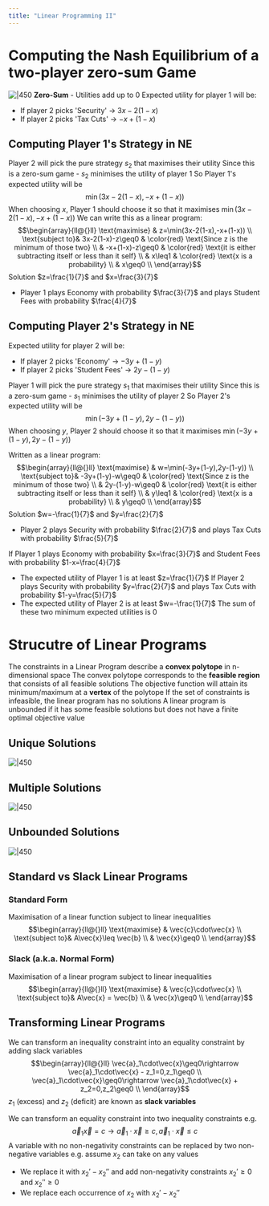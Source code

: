 ```yaml
---
title: "Linear Programming II"
---
```


# Computing the Nash Equilibrium of a two-player zero-sum Game
![|450](content/notes/Uni%20Content/Intelligent_Agents/Images/Pasted%20image%2020221122180841.png)
**Zero-Sum** - Utilities add up to 0
Expected utility for player 1 will be:
- If player 2 picks 'Security' -> $3x-2(1-x)$
- If player 2 picks 'Tax Cuts' -> $-x+(1-x)$

## Computing Player 1's Strategy in NE
Player 2 will pick the pure strategy $s_2$ that maximises their utility
Since this is a zero-sum game - $s_2$ minimises the utility of player 1
So Player 1's expected utility will be $$\min(3x-2(1-x),-x+(1-x))$$
When choosing $x$, Player 1 should choose it so that it maximises $\min(3x-2(1-x),-x+(1-x))$
We can write this as a linear program: $$\begin{array}{ll@{}ll}
\text{maximise}  & z=\min(3x-2(1-x),-x+(1-x)) \\
\text{subject to}& 3x-2(1-x)-z\geq0 & \color{red} \text{Since z is the minimum of those two} \\
                 & -x+(1-x)-z\geq0 & \color{red} \text{it is either subtracting itself or less than it self} \\
                 & x\leq1 & \color{red} \text{x is a probability} \\
                 & x\geq0 \\
\end{array}$$
Solution $z=\frac{1}{7}$ and $x=\frac{3}{7}$
- Player 1 plays Economy with probability $\frac{3}{7}$ and plays Student Fees with probability $\frac{4}{7}$

## Computing Player 2's Strategy in NE
Expected utility for player 2 will be:
- If player 2 picks 'Economy' -> $-3y+(1-y)$
- If player 2 picks 'Student Fees' -> $2y-(1-y)$

Player 1 will pick the pure strategy $s_1$ that maximises their utility
Since this is a zero-sum game - $s_1$ minimises the utility of player 2
So Player 2's expected utility will be $$\min(-3y+(1-y),2y-(1-y))$$When choosing $y$, Player 2 should choose it so that it maximises $\min(-3y+(1-y),2y-(1-y))$

Written as a linear program:
$$\begin{array}{ll@{}ll}
\text{maximise}  & w=\min(-3y+(1-y),2y-(1-y)) \\
\text{subject to}& -3y+(1-y)-w\geq0 & \color{red} \text{Since z is the minimum of those two} \\
                 & 2y-(1-y)-w\geq0 & \color{red} \text{it is either subtracting itself or less than it self} \\
                 & y\leq1 & \color{red} \text{x is a probability} \\
                 & y\geq0 \\
\end{array}$$
Solution $w=-\frac{1}{7}$ and $y=\frac{2}{7}$
- Player 2 plays Security with probability $\frac{2}{7}$ and plays Tax Cuts with probability $\frac{5}{7}$

If Player 1 plays Economy with probability $x=\frac{3}{7}$ and Student Fees with probability $1-x=\frac{4}{7}$
- The expected utility of Player 1 is at least $z=\frac{1}{7}$
If Player 2 plays Security with probability $y=\frac{2}{7}$ and plays Tax Cuts with probability $1-y=\frac{5}{7}$
- The expected utility of Player 2 is at least $w=-\frac{1}{7}$
The sum of these two minimum expected utilities is $0$

# Strucutre of Linear Programs
The constraints in a Linear Program describe a **convex polytope** in n-dimensional space
The convex polytope corresponds to the **feasible region** that consists of all feasible solutions
The objective function will attain its minimum/maximum at a **vertex** of the polytope
If the set of constraints is infeasible, the linear program has no solutions
A linear program is unbounded if it has some feasible solutions but does not have a finite optimal objective value

## Unique Solutions
![|450](content/notes/Uni%20Content/Intelligent_Agents/Images/Pasted%20image%2020221124142038.png)

## Multiple Solutions
![|450](content/notes/Uni%20Content/Intelligent_Agents/Images/Pasted%20image%2020221124142102.png)

## Unbounded Solutions
![|450](content/notes/Uni%20Content/Intelligent_Agents/Images/Pasted%20image%2020221124142125.png)

## Standard vs Slack Linear Programs
### Standard Form
Maximisation of a linear function subject to linear inequalities
$$\begin{array}{ll@{}ll}
\text{maximise}  & \vec{c}\cdot\vec{x} \\
\text{subject to}& A\vec{x}\leq \vec{b} \\
                 & \vec{x}\geq0 \\
\end{array}$$
### Slack (a.k.a. Normal Form)
Maximisation of a linear program subject to linear inequalities
$$\begin{array}{ll@{}ll}
\text{maximise}  & \vec{c}\cdot\vec{x} \\
\text{subject to}& A\vec{x} = \vec{b} \\
                 & \vec{x}\geq0 \\
\end{array}$$
## Transforming Linear Programs
We can transform an inequality constraint into an equality constraint by adding slack variables
$$\begin{array}{ll@{}ll}
\vec{a}_1\cdot\vec{x}\geq0\rightarrow \vec{a}_1\cdot\vec{x} - z_1=0,z_1\geq0 \\
\vec{a}_1\cdot\vec{x}\geq0\rightarrow \vec{a}_1\cdot\vec{x} + z_2=0,z_2\geq0 \\
\end{array}$$
$z_1$ (excess) and $z_2$ (deficit) are known as **slack variables**

We can transform an equality constraint into two inequality constraints e.g. $$\vec{a}_1\vec{x}=c\rightarrow \vec{a}_1\cdot\vec{x}\geq c,\vec{a}_1\cdot \vec{x}\leq c$$
A variable with no non-negativity constraints can be replaced by two non-negative variables
e.g. assume $x_2$ can take on any values
- We replace it with $x_2' - x_2''$ and add non-negativity constraints $x_2'\geq 0$ and $x_2''\geq 0$
- We replace each occurrence of $x_2$ with $x_2' - x_2''$
